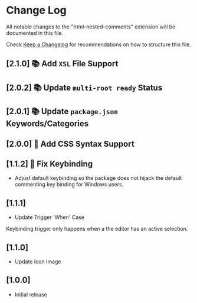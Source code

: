 # Change Log
All notable changes to the "html-nested-comments" extension will be documented in this file.

Check [Keep a Changelog](http://keepachangelog.com/) for recommendations on how to structure this file.

## [2.1.0] 📚 Add `XSL` File Support

## [2.0.2] 📚 Update `multi-root ready` Status

## [2.0.1] 📚 Update `package.json` Keywords/Categories

## [2.0.0] 🔧 Add CSS Syntax Support

## [1.1.2] 🔧 Fix Keybinding

- Adjust default keybinding so the package does not hijack the default commenting key binding for Windows users.

## [1.1.1]
- Update Trigger 'When' Case

Keybinding trigger only happens when a the editor has an active selection.

## [1.1.0]
- Update Icon Image

## [1.0.0]
- Initial release